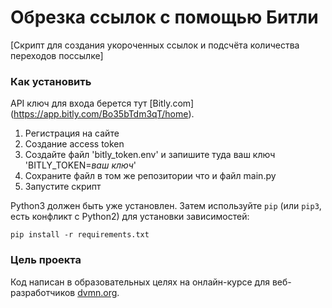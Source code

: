 # Обрезка ссылок с помощью Битли

[Скрипт для создания укороченных ссылок и подсчёта количества переходов поссылке]

### Как установить

API ключ для входа берется тут [Bitly.com] (https://app.bitly.com/Bo35bTdm3qT/home).
 1. Регистрация на сайте
 2. Создание access token
 3. Создайте файл 'bitly_token.env' и запишите туда ваш ключ 'BITLY_TOKEN=*ваш ключ*' 
 4. Сохраните файл в том же репозитории что и файл main.py
 5. Запустите скрипт

Python3 должен быть уже установлен. 
Затем используйте `pip` (или `pip3`, есть конфликт с Python2) для установки зависимостей:
```
pip install -r requirements.txt
```

### Цель проекта

Код написан в образовательных целях на онлайн-курсе для веб-разработчиков [dvmn.org](https://dvmn.org/).